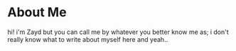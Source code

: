 # About Me

hi! i'm Zayd but you can call me by whatever you better know me as;
i don't really know what to write about myself here and yeah..